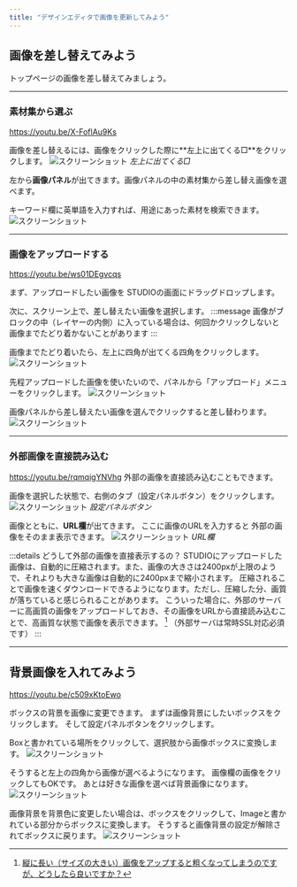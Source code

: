 ```yaml
---
title: "デザインエディタで画像を更新してみよう"
---
```


## 画像を差し替えてみよう

トップページの画像を差し替えてみましょう。

---

### 素材集から選ぶ
https://youtu.be/X-FoflAu9Ks

画像を差し替えるには、画像をクリックした際に**左上に出てくる□**をクリックします。
![スクリーンショット](/images/studio-first-step/edit-image-05.png)
*左上に出てくる□*

左から**画像パネル**が出てきます。画像パネルの中の素材集から差し替え画像を選べます。

キーワード欄に英単語を入力すれば、用途にあった素材を検索できます。
![スクリーンショット](/images/studio-first-step/edit-image-06.png)

---

### 画像をアップロードする
https://youtu.be/ws01DEgvcqs

まず、アップロードしたい画像を STUDIOの画面にドラッグドロップします。

次に、スクリーン上で、差し替えたい画像を選択します。
:::message
画像がブロックの中（レイヤーの内側）に入っている場合は、何回かクリックしないと 画像までたどり着かないことがあります
:::

画像までたどり着いたら、左上に四角が出てくる四角をクリックします。
![スクリーンショット](/images/studio-first-step/edit-image-07.png)

先程アップロードした画像を使いたいので、パネルから「アップロード」メニューをクリックします。
![スクリーンショット](/images/studio-first-step/edit-image-08.png)

画像パネルから差し替えたい画像を選んでクリックすると差し替わります。
![スクリーンショット](/images/studio-first-step/edit-image-09.png)

---

### 外部画像を直接読み込む
https://youtu.be/rqmqigYNVhg
外部の画像を直接読み込むこともできます。

画像を選択した状態で、右側のタブ（設定パネルボタン）をクリックします。
![スクリーンショット](/images/studio-first-step/edit-image-10.png)
*設定パネルボタン*

画像とともに、**URL欄**が出てきます。 ここに画像のURLを入力すると 外部の画像をそのまま表示できます。
![スクリーンショット](/images/studio-first-step/edit-image-11.png)
*URL欄*

:::details どうして外部の画像を直接表示するの？
STUDIOにアップロードした画像は、自動的に圧縮されます。また、画像の大きさは2400pxが上限のようで、それよりも大きな画像は自動的に2400pxまで縮小されます。 圧縮されることで画像を速くダウンロードできるようになります。ただし、圧縮した分、画質が落ちていると感じられることがあります。 こういった場合に、外部のサーバーに高画質の画像をアップロードしておき、その画像をURLから直接読み込むことで、高画質な状態で画像を表示できます。 [^1]
（外部サーバは常時SSL対応必須です）
:::

<!-- ## 画像を挿入する -->

<!-- ## 画像からリンクをはってみよう -->

---

## 背景画像を入れてみよう
https://youtu.be/c509xKtoEwo

ボックスの背景を画像に変更できます。 まずは画像背景にしたいボックスをクリックします。 そして設定パネルボタンをクリックします。

Boxと書かれている場所をクリックして、選択肢から画像ボックスに変換します。
![スクリーンショット](/images/studio-first-step/edit-image-12.png)

そうすると左上の四角から画像が選べるようになります。 画像欄の画像をクリックしてもOKです。 あとは好きな画像を選べば背景画像になります。
![スクリーンショット](/images/studio-first-step/edit-image-13.png)

画像背景を背景色に変更したい場合は、ボックスをクリックして、Imageと書かれている部分からボックスに変換します。 そうすると画像背景の設定が解除されてボックスに戻ります。
![スクリーンショット](/images/studio-first-step/edit-image-15.png)

[^1]: [縦に長い（サイズの大きい）画像をアップすると粗くなってしまうのですが、どうしたら良いですか？](https://help.studio.design/ja/articles/4501211-%E7%B8%A6%E3%81%AB%E9%95%B7%E3%81%84-%E3%82%B5%E3%82%A4%E3%82%BA%E3%81%AE%E5%A4%A7%E3%81%8D%E3%81%84-%E7%94%BB%E5%83%8F%E3%82%92%E3%82%A2%E3%83%83%E3%83%97%E3%81%99%E3%82%8B%E3%81%A8%E7%B2%97%E3%81%8F%E3%81%AA%E3%81%A3%E3%81%A6%E3%81%97%E3%81%BE%E3%81%86%E3%81%AE%E3%81%A7%E3%81%99%E3%81%8C-%E3%81%A9%E3%81%86%E3%81%97%E3%81%9F%E3%82%89%E8%89%AF%E3%81%84%E3%81%A7%E3%81%99%E3%81%8B)
